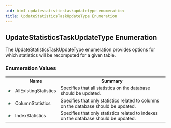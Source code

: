 ```yaml
---
uid: biml-updatestatisticstaskupdatetype-enumeration
title: UpdateStatisticsTaskUpdateType Enumeration
---
```


## UpdateStatisticsTaskUpdateType Enumeration

<div class="LanguageSummary"><div class ="SummaryItem">The UpdateStatisticsTaskUpdateType enumeration provides options for which statistics will be recomputed for a given table.</div></div>
<div class="EnumValueGroup">

### Enumeration Values

<table id="EnumValue" class="MemberList"><tbody><tr><th class="MemberTypeIconColumnHeader">&nbsp;</th><th class="MemberNameColumnHeader">Name</th><th class="MemberSummaryColumnHeader">Summary</th></tr><tr class="cd0"><td align="center" class="MemberTypeIcon"><img src="enumValue.png"></img></td><td class="MemberName">AllExistingStatistics</td><td class="MemberSummary"><div class ="SummaryItem">Specifies that all statistics on the database should be updated.</div></td></tr><tr class="cd1"><td align="center" class="MemberTypeIcon"><img src="enumValue.png"></img></td><td class="MemberName">ColumnStatistics</td><td class="MemberSummary"><div class ="SummaryItem">Specifies that only statistics related to columns on the database should be updated.</div></td></tr><tr class="cd0"><td align="center" class="MemberTypeIcon"><img src="enumValue.png"></img></td><td class="MemberName">IndexStatistics</td><td class="MemberSummary"><div class ="SummaryItem">Specifies that only statistics related to indexes on the database should be updated.</div></td></tr></tbody></table>
</div>